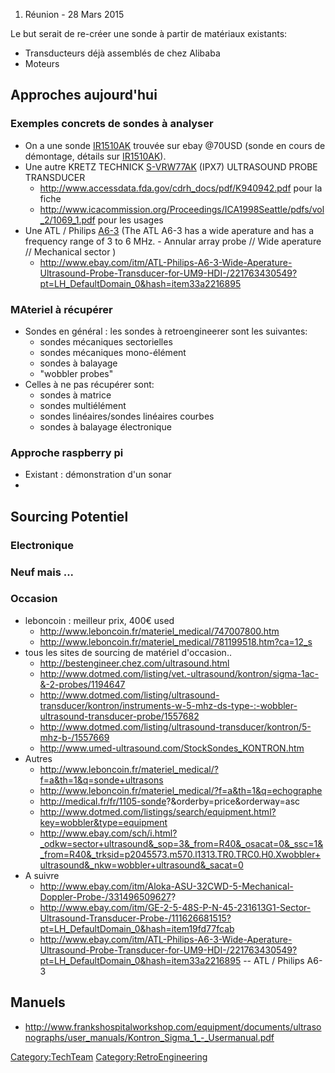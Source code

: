 1.  Réunion - 28 Mars 2015

Le but serait de re-créer une sonde à partir de matériaux existants:

-   Transducteurs déjà assemblés de chez Alibaba
-   Moteurs

Approches aujourd'hui
---------------------

### Exemples concrets de sondes à analyser

-   On a une sonde [IR1510AK](IR1510AK "wikilink") trouvée sur ebay
    @70USD (sonde en cours de démontage, détails sur
    [IR1510AK](IR1510AK "wikilink")).
-   Une autre KRETZ TECHNICK [S-VRW77AK](S-VRW77AK "wikilink") (IPX7)
    ULTRASOUND PROBE TRANSDUCER
    -   <http://www.accessdata.fda.gov/cdrh_docs/pdf/K940942.pdf> pour
        la fiche
    -   <http://www.icacommission.org/Proceedings/ICA1998Seattle/pdfs/vol_2/1069_1.pdf>
        pour les usages
-   Une ATL / Philips [A6-3](A6-3 "wikilink") (The ATL A6-3 has a wide
    aperature and has a frequency range of 3 to 6 MHz. - Annular array
    probe // Wide aperature // Mechanical sector )
    -   <http://www.ebay.com/itm/ATL-Philips-A6-3-Wide-Aperature-Ultrasound-Probe-Transducer-for-UM9-HDI-/221763430549?pt=LH_DefaultDomain_0&hash=item33a2216895>

### MAteriel à récupérer

-   Sondes en général : les sondes à retroengineerer sont les suivantes:
    -   sondes mécaniques sectorielles
    -   sondes mécaniques mono-élément
    -   sondes à balayage
    -   "wobbler probes"
-   Celles à ne pas récupérer sont:
    -   sondes à matrice
    -   sondes multiélément
    -   sondes linéaires/sondes linéaires courbes
    -   sondes à balayage électronique

### Approche raspberry pi

-   Existant : démonstration d'un sonar
-   

Sourcing Potentiel
------------------

### Electronique

### Neuf mais ...

### Occasion

-   leboncoin : meilleur prix, 400€ used
    -   <http://www.leboncoin.fr/materiel_medical/747007800.htm>
    -   <http://www.leboncoin.fr/materiel_medical/781199518.htm?ca=12_s>
-   tous les sites de sourcing de matériel d'occasion..
    -   <http://bestengineer.chez.com/ultrasound.html>
    -   <http://www.dotmed.com/listing/vet.-ultrasound/kontron/sigma-1ac-&-2-probes/1194647>
    -   <http://www.dotmed.com/listing/ultrasound-transducer/kontron/instruments-w-5-mhz-ds-type-:-wobbler-ultrasound-transducer-probe/1557682>
    -   <http://www.dotmed.com/listing/ultrasound-transducer/kontron/5-mhz-b-/1557669>
    -   <http://www.umed-ultrasound.com/StockSondes_KONTRON.htm>
-   Autres
    -   <http://www.leboncoin.fr/materiel_medical/?f=a&th=1&q=sonde+ultrasons>
    -   <http://www.leboncoin.fr/materiel_medical/?f=a&th=1&q=echographe>
    -   <http://medical.fr/fr/1105-sonde>?&orderby=price&orderway=asc
    -   <http://www.dotmed.com/listings/search/equipment.html?key=wobbler&type=equipment>
    -   <http://www.ebay.com/sch/i.html?_odkw=sector+ultrasound&_sop=3&_from=R40&_osacat=0&_ssc=1&_from=R40&_trksid=p2045573.m570.l1313.TR0.TRC0.H0.Xwobbler+ultrasound&_nkw=wobbler+ultrasound&_sacat=0>
-   A suivre
    -   <http://www.ebay.com/itm/Aloka-ASU-32CWD-5-Mechanical-Doppler-Probe-/331496509627>?
    -   <http://www.ebay.com/itm/GE-2-5-48S-P-N-45-231613G1-Sector-Ultrasound-Transducer-Probe-/111626681515?pt=LH_DefaultDomain_0&hash=item19fd77fcab>
    -   <http://www.ebay.com/itm/ATL-Philips-A6-3-Wide-Aperature-Ultrasound-Probe-Transducer-for-UM9-HDI-/221763430549?pt=LH_DefaultDomain_0&hash=item33a2216895>
        -- ATL / Philips A6-3

Manuels
-------

-   <http://www.frankshospitalworkshop.com/equipment/documents/ultrasonographs/user_manuals/Kontron_Sigma_1_-_Usermanual.pdf>

<Category:TechTeam> <Category:RetroEngineering>
